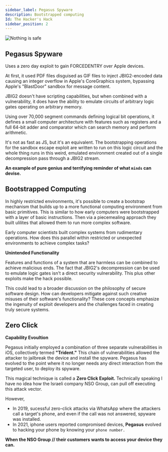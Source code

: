 ```yaml
---
sidebar_label: Pegasus Spyware
description: Bootstrapped computing 
Id: The Hacker's Hack
sidebar_position: 2
---
```


![Nothing is safe](/img/cyber.png)

## Pegasus Spyware

Uses a zero day exploit to gain FORCEDENTRY over Apple devices. 

At first, it used PDF files disguised as GIF files to inject JBIG2-encoded data causing an integer overflow in Apple's CoreGraphics system, bypassing Apple's "BlastDoor" sandbox for message content. 

JBIG2 doesn't have scripting capabilities, but when combined with a vulnerability, it does have the ability to emulate circuits of arbitrary logic gates operating on arbitrary memory. 

Using over 70,000 segment commands defining logical bit operations, it defines a small computer architecture with features such as registers and a full 64-bit adder and comparator which can search memory and perform arithmetic. 

It's not as fast as JS, but it's an equivalent. The bootstrapping operations for the sandbox escape exploit are written to run on this logic circuit and the whole thing runs in this weird, emulated environment created out of a single decompression pass through a JBIG2 stream. 

**An example of pure genius and terrifying reminder of what `minds` can devise.**

## Bootstrapped Computing

In highly restricted environments, it's possible to create a bootstrap mechanism that builds up to a more functional computing environment from basic primitives. This is similar to how early computers were bootstrapped with a layer of basic instructions. Then via a piecemealing approach they built ulilites that allowed them to run more complex software.

Early computer scientists built complex systems from rudimentary operations. How does this parallel within restricted or unexpected environments to achieve complex tasks?

**Unintended Functionality**

Features and functions of a system that are harmless can be combined to achieve malicious ends. The fact that JBIG2's decompression can be used to emulate logic gates isn't a direct security vulnerability. This plus other exploits make the hack possible. 

This could lead to a broader discussion on the philosophy of secure software design. How can developers mitigate against such creative misuses of their software's functionality? These core concepts emphasize the ingenuity of exploit developers and the challenges faced in creating truly secure systems.

## Zero Click 

**Capability Evoultion** 

Pegasus initially employed a combination of three separate vulnerabilities in iOS, collectively termed **"Trident."** This chain of vulnerabilities allowed the attacker to jailbreak the device and install the spyware. Pegasus has evolved to the point where it no longer needs any direct interaction from the targeted user, to deploy its spyware. 

This magical technique is called a **Zero Click Exploit.** Technically speaking I have no idea how the Israeli company NSO Group, can pull off executing this attack vector.

However, 

- In 2019, sucessful zero-click attacks via WhatsApp where the attackers call a target's phone, and even if the call was not answered, spyware was installed. 
- In 2021, iphone users reported compromised devices, **Pegasus** evolved to hacking your phone by knowing your `phone number.`

**When the NSO Group // their customers wants to access your device they can.**
